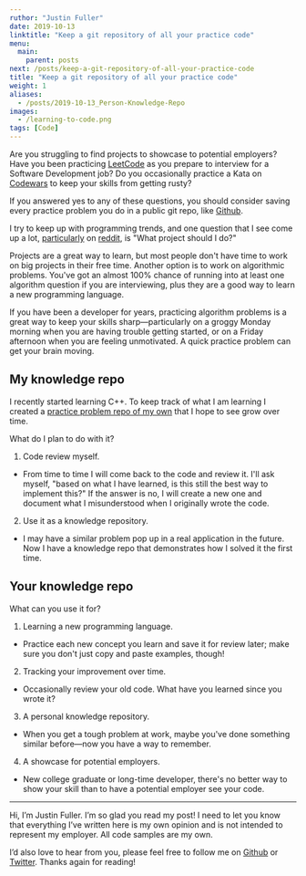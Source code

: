 ```yaml
---
ruthor: "Justin Fuller"
date: 2019-10-13
linktitle: "Keep a git repository of all your practice code"
menu:
  main:
    parent: posts
next: /posts/keep-a-git-repository-of-all-your-practice-code
title: "Keep a git repository of all your practice code"
weight: 1
aliases:
  - /posts/2019-10-13_Person-Knowledge-Repo
images:
  - /learning-to-code.png
tags: [Code]
---
```


Are you struggling to find projects to showcase to potential employers? Have you been practicing [LeetCode](https://leetcode.com/) as you prepare to interview for a Software Development job? Do you occasionally practice a Kata on [Codewars](www.codewars.com) to keep your skills from getting rusty?

<!--more-->

If you answered yes to any of these questions, you should consider saving every practice problem you do in a public git repo, like [Github](https://github.com/).

I try to keep up with programming trends, and one question that I see come up a lot, [particularly](https://www.reddit.com/r/learnprogramming/) on [reddit](https://www.reddit.com/r/cscareerquestions/), is "What project should I do?"

Projects are a great way to learn, but most people don't have time to work on big projects in their free time. Another option is to work on algorithmic problems. You've got an almost 100% chance of running into at least one algorithm question if you are interviewing, plus they are a good way to learn a new programming language.

If you have been a developer for years, practicing algorithm problems is a great way to keep your skills sharp—particularly on a groggy Monday morning when you are having trouble getting started, or on a Friday afternoon when you are feeling unmotivated. A quick practice problem can get your brain moving.

## My knowledge repo

I recently started learning C++. To keep track of what I am learning I created a [practice problem repo of my own](https://github.com/JustinDFuller/problems) that I hope to see grow over time.

What do I plan to do with it?

1. Code review myself.
  * From time to time I will come back to the code and review it. I'll ask myself, "based on what I have learned, is this still the best way to implement this?" If the answer is no, I will create a new one and document what I misunderstood when I originally wrote the code.

2. Use it as a knowledge repository.
  * I may have a similar problem pop up in a real application in the future. Now I have a knowledge repo that demonstrates how I solved it the first time.

## Your knowledge repo

What can you use it for?

1. Learning a new programming language.
  * Practice each new concept you learn and save it for review later; make sure you don't just copy and paste examples, though!
2. Tracking your improvement over time.
  * Occasionally review your old code. What have you learned since you wrote it?
3. A personal knowledge repository.
  * When you get a tough problem at work, maybe you've done something similar before—now you have a way to remember.
4. A showcase for potential employers.
  * New college graduate or long-time developer, there's no better way to show your skill than to have a potential employer see your code.

---

Hi, I’m Justin Fuller. I’m so glad you read my post! I need to let you know that everything I’ve written here is my own opinion and is not intended to represent my employer. All code samples are my own.

I’d also love to hear from you, please feel free to follow me on [Github](https://github.com/justindfuller) or [Twitter](https://twitter.com/justin_d_fuller). Thanks again for reading!
